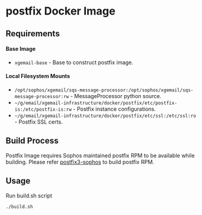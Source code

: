 postfix Docker Image
============================

Requirements
------------
#### Base Image
- `xgemail-base` - Base to construct postfix image.

#### Local Filesystem Mounts
- `/opt/sophos/xgemail/sqs-message-processor:/opt/sophos/xgemail/sqs-message-processor:rw` - MessageProcessor python source.
- `~/g/email/xgemail-infrastructure/docker/postfix/etc/postfix-is:/etc/postfix-is:rw` - Postfix instance configurations.
- `~/g/email/xgemail-infrastructure/docker/postfix/etc/ssl:/etc/ssl:ro` - Postfix SSL certs.

Build Process
----------
Postfix Image requires Sophos maintained postfix RPM to be available while building.
Please refer [postfix3-sophos](https://git.cloud.sophos/projects/EMAIL/repos/thirdparty/browse/postfix3-sophos) to build postfix RPM.

Usage
-----
Run build.sh script
```
./build.sh
```